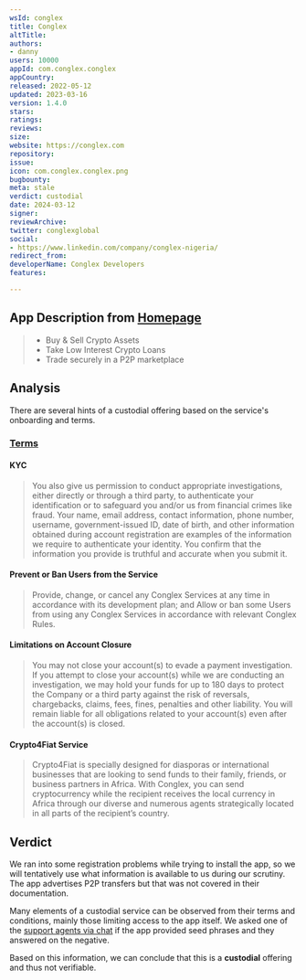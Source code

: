 ```yaml
---
wsId: conglex
title: Conglex
altTitle: 
authors:
- danny
users: 10000
appId: com.conglex.conglex
appCountry: 
released: 2022-05-12
updated: 2023-03-16
version: 1.4.0
stars: 
ratings: 
reviews: 
size: 
website: https://conglex.com
repository: 
issue: 
icon: com.conglex.conglex.png
bugbounty: 
meta: stale
verdict: custodial
date: 2024-03-12
signer: 
reviewArchive: 
twitter: conglexglobal
social:
- https://www.linkedin.com/company/conglex-nigeria/
redirect_from: 
developerName: Conglex Developers
features: 

---
```


## App Description from [Homepage](https://conglex.com/)

> - Buy & Sell Crypto Assets
> - Take Low Interest Crypto Loans
> - Trade securely in a P2P marketplace

## Analysis 

There are several hints of a custodial offering based on the service's onboarding and terms. 

### [Terms](https://conglex.com/privacy)

#### KYC 

> You also give us permission to conduct appropriate investigations, either directly or through a third party, to authenticate your identification or to safeguard you and/or us from financial crimes like fraud. Your name, email address, contact information, phone number, username, government-issued ID, date of birth, and other information obtained during account registration are examples of the information we require to authenticate your identity. You confirm that the information you provide is truthful and accurate when you submit it.

#### Prevent or Ban Users from the Service 

> Provide, change, or cancel any Conglex Services at any time in accordance with its development plan; and Allow or ban some Users from using any Conglex Services in accordance with relevant Conglex Rules.

#### Limitations on Account Closure 

> You may not close your account(s) to evade a payment investigation. If you attempt to close your account(s) while we are conducting an investigation, we may hold your funds for up to 180 days to protect the Company or a third party against the risk of reversals, chargebacks, claims, fees, fines, penalties and other liability. You will remain liable for all obligations related to your account(s) even after the account(s) is closed.

#### Crypto4Fiat Service 

> Crypto4Fiat is specially designed for diasporas or international businesses that are looking to send funds to their family, friends, or business partners in Africa. With Conglex, you can send cryptocurrency while the recipient receives the local currency in Africa through our diverse and numerous agents strategically located in all parts of the recipient’s country.

## Verdict 

We ran into some registration problems while trying to install the app, so we will tentatively use what information is available to us during our scrutiny. The app advertises P2P transfers but that was not covered in their documentation. 

Many elements of a custodial service can be observed from their terms and conditions, mainly those limiting access to the app itself. We asked one of the [support agents via chat](https://twitter.com/BitcoinWalletz/status/1641400826546757634) if the app provided seed phrases and they answered on the negative. 

Based on this information, we can conclude that this is a **custodial** offering and thus not verifiable.


